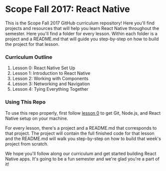 # Scope Fall 2017: React Native

This is the Scope Fall 2017 GitHub curriculum repository! Here you'll find projects and resources that will help you learn React Native throughout the semester. Here you'll find a folder for every lesson. Within each folder is a project and a README.md that will guide you step-by-step on how to build the project for that lesson.

### Curriculum Outline
1. Lesson 0: React Native Set Up
2. Lesson 1: Introduction to React Native
3. Lesson 2: Working with Components
4. Lesson 3: Networking and Navigation
5. Lesson 4: Tying Everything Together

### Using This Repo
To use this repo properly, first follow [lesson 0](#) to get Git, Node.js, and React Native setup on your machine.

For every lesson, there's a project and a README.md that corresponds to that project. The project will contain the full finished code for that lesson and the README.md will walk you step-by-step on how to build that week's project from scratch.

We hope you'll follow along our curriculum and get started building React Native apps. It's going to be a fun semester and we're glad you're a part of it!